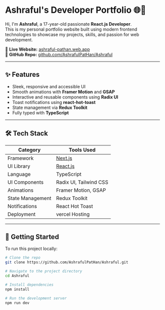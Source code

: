 # Ashraful's Developer Portfolio 🌐🚀

Hi, I'm **Ashraful**, a 17-year-old passionate **React.js Developer**.  
This is my personal portfolio website built using modern frontend technologies to showcase my projects, skills, and passion for web development.

🔗 **Live Website:** [ashraful-pathan.web.app](https://ashraful-pathan.vercel.app/)  
📁 **GitHub Repo:** [github.com/AshrafulPatHan/Ashraful](https://github.com/AshrafulPatHan/Ashraful.git)

---

## ✨ Features

- Sleek, responsive and accessible UI
- Smooth animations with **Framer Motion** and **GSAP**
- Interactive and reusable components using **Radix UI**
- Toast notifications using **react-hot-toast**
- State management via **Redux Toolkit**
- Fully typed with **TypeScript**

---

## 🛠️ Tech Stack

| Category        | Tools Used                                 |
|-----------------|---------------------------------------------|
| Framework       | [Next.js](https://nextjs.org/)             |
| UI Library      | [React.js](https://reactjs.org/)           |
| Language        | TypeScript                                 |
| UI Components   | Radix UI, Tailwind CSS                     |
| Animations      | Framer Motion, GSAP                        |
| State Management| Redux Toolkit                              |
| Notifications   | React Hot Toast                            |
| Deployment      | vercel Hosting                           |

---

## 🚀 Getting Started

To run this project locally:

```bash
# Clone the repo
git clone https://github.com/AshrafulPatHan/Ashraful.git

# Navigate to the project directory
cd Ashraful

# Install dependencies
npm install

# Run the development server
npm run dev

